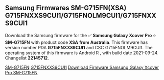 <h2>Samsung Firmwares SM-G715FN(XSA) G715FNXXS9CUI1/G715FNOLM9CUI1/G715FNXXS9CUI1</h2>
Download the Samsung firmware for the ✅ <strong>Samsung Galaxy Xcover Pro </strong> ⭐ <strong>SM-G715FN</strong> with product code <strong>XSA</strong> <strong> from Australia</strong>. This firmware has version number PDA <strong>G715FNXXS9CUI1</strong> and CSC G715FNOLM9CUI1. The operating system of this firmware is Android R , with build date 2021-09-24. Changelist <strong>22145712</strong>.


[SM-G715FN](https://samfirm.shop/samsung/model/SM-G715FN)
[G715FNXXS9CUI1](https://samfirm.shop/samsung/pda/G715FNXXS9CUI1)
[Download Firmware Samsung Galaxy Xcover Pro SM-G715FN](https://samfirm.shop/samsung/firmware/459305)

